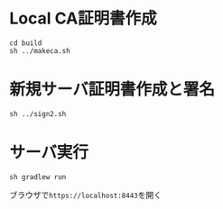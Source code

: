 # Local CA証明書作成
```shell
cd build
sh ../makeca.sh
```
# 新規サーバ証明書作成と署名
```shell
sh ../sign2.sh
```

# サーバ実行
```shell
sh gradlew run
```
ブラウザで`https://localhost:8443`を開く
